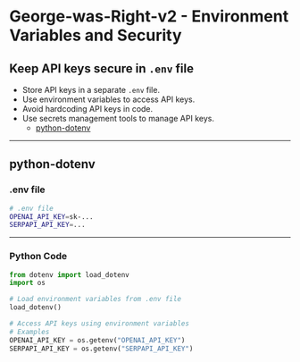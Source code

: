 # George-was-Right-v2 - Environment Variables and Security

## Keep API keys secure in `.env` file

* Store API keys in a separate `.env` file.
* Use environment variables to access API keys.
* Avoid hardcoding API keys in code.
* Use secrets management tools to manage API keys.
  * [python-dotenv](https://python-dotenv.readthedocs.io/en/latest/)

---

## python-dotenv

### .env file

```sh
# .env file
OPENAI_API_KEY=sk-...
SERPAPI_API_KEY=...
```

---

### Python Code

```python
from dotenv import load_dotenv
import os

# Load environment variables from .env file
load_dotenv()

# Access API keys using environment variables 
# Examples
OPENAI_API_KEY = os.getenv("OPENAI_API_KEY")
SERPAPI_API_KEY = os.getenv("SERPAPI_API_KEY")
```
